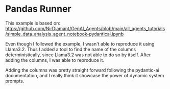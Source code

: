 # Pandas Runner

This example is based on: <https://github.com/NirDiamant/GenAI_Agents/blob/main/all_agents_tutorials/simple_data_analysis_agent_notebook-pydanticai.ipynb>

Even though I followed the example, I wasn't able to reproduce it using Llama3.2.
Thus I added a tool to find the name of the columns deterministically, since Llama3.2 was
not able to do so by itself. After adding the columns, I was able to reproduce it.

Adding the columns was pretty straight forward following the pydantic-ai documentation,
and I really think it showcase the power of dynamic system prompts.
